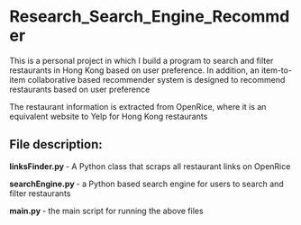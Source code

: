 # Research_Search_Engine_Recommder

This is a personal project in which I build a program to search and filter restaurants in Hong Kong based on user preference. 
In addition, an item-to-item collaborative based recommender system is designed to recommend restaurants based on user preference

The restaurant information is extracted from OpenRice, where it is an equivalent website to Yelp for Hong Kong restaurants

## File description:

<b> linksFinder.py </b> - A Python class that scraps all restaurant links on OpenRice 

<b>  searchEngine.py </b> - a Python based search engine for users to search and filter restaurants

<b>  main.py </b> - the main script for running the above files
